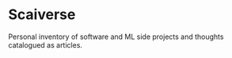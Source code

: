 # Scaiverse

Personal inventory of software and ML side projects and thoughts catalogued as articles.
